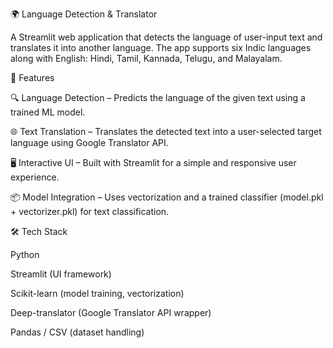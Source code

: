 🌍 Language Detection & Translator

A Streamlit web application that detects the language of user-input text and translates it into another language.
The app supports six Indic languages along with English: Hindi, Tamil, Kannada, Telugu, and Malayalam.

🚀 Features

🔍 Language Detection – Predicts the language of the given text using a trained ML model.

🌐 Text Translation – Translates the detected text into a user-selected target language using Google Translator API.

🖥 Interactive UI – Built with Streamlit for a simple and responsive user experience.

📦 Model Integration – Uses vectorization and a trained classifier (model.pkl + vectorizer.pkl) for text classification.

🛠 Tech Stack

Python

Streamlit (UI framework)

Scikit-learn (model training, vectorization)

Deep-translator (Google Translator API wrapper)

Pandas / CSV (dataset handling)
